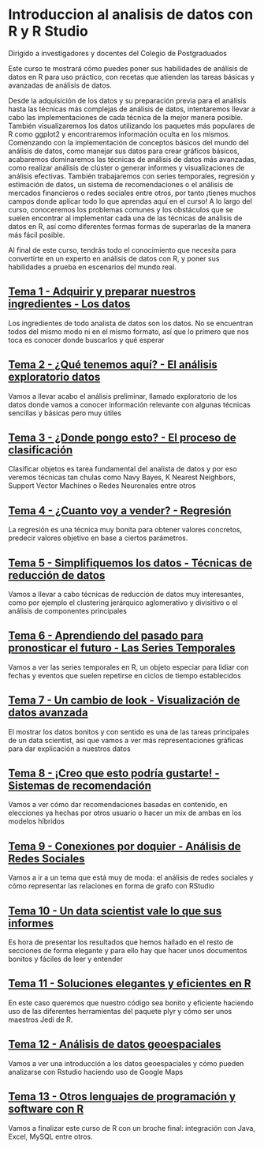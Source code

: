 # Introduccion al analisis de datos con R y R Studio
Dirigido a investigadores y docentes del Colegio de Postgraduados

Este curso te mostrará cómo puedes poner sus habilidades de análisis de datos en R para uso práctico, con recetas que atienden las tareas básicas y avanzadas de análisis de datos. 

Desde la adquisición de los datos y su preparación previa para el análisis hasta las técnicas más complejas de análisis de datos, intentaremos llevar a cabo las implementaciones de cada técnica de la mejor manera posible. 
También visualizaremos los datos utilizando los paquetes más populares de R como ggplot2 y encontraremos información oculta en los mismos. 
Comenzando con la implementación de conceptos básicos del mundo del análisis de datos, como manejar sus datos para crear gráficos básicos, acabaremos dominaremos las técnicas de análisis de datos más avanzadas, como realizar análisis de clúster o generar informes y visualizaciones de análisis efectivas. 
También trabajaremos con series temporales, regresión y estimación de datos, un sistema de recomendaciones o el análisis de mercados financieros o redes sociales entre otros, por tanto ¡tienes muchos campos donde aplicar todo lo que aprendas aquí en el curso!
A lo largo del curso, conoceremos los problemas comunes y los obstáculos que se suelen encontrar al implementar cada una de las técnicas de análisis de datos en R, así como diferentes formas formas de superarlas de la manera más fácil posible.

Al final de este curso, tendrás todo el conocimiento que necesita para convertirte en un experto en análisis de datos con R, y poner sus habilidades a prueba en escenarios del mundo real.


## [Tema 1 - Adquirir y preparar nuestros ingredientes - Los datos](https://github.com/gitpeser/Curso-de-R-y-R-Estudio-para-investigadores/tree/master/scripts/tema1)
Los ingredientes de todo analista de datos son los datos. No se encuentran todos del mismo modo ni en el mismo formato, así que lo primero que nos toca es conocer donde buscarlos y qué esperar

## [Tema 2 - ¿Qué tenemos aquí? - El análisis exploratorio datos](https://github.com/gitpeser/Curso-de-R-y-R-Estudio-para-investigadores/tree/master/scripts/tema2)
Vamos a llevar acabo el análisis preliminar, llamado exploratorio de los datos donde vamos a conocer información relevante con algunas técnicas sencillas y básicas pero muy útiles

## [Tema 3 - ¿Donde pongo esto? - El proceso de clasificación](https://github.com/gitpeser/Curso-de-R-y-R-Estudio-para-investigadores/tree/master/scripts/tema3)
Clasificar objetos es tarea fundamental del analista de datos y por eso veremos técnicas tan chulas como Navy Bayes, K Nearest Neighbors, Support Vector Machines o Redes Neuronales entre otros

## [Tema 4 - ¿Cuanto voy a vender? - Regresión](https://github.com/gitpeser/Curso-de-R-y-R-Estudio-para-investigadores/tree/master/scripts/tema4)
La regresión es una técnica muy bonita para obtener valores concretos, predecir valores objetivo en base a ciertos parámetros.

## [Tema 5 - Simplifiquemos los datos - Técnicas de reducción de datos](https://github.com/gitpeser/Curso-de-R-y-R-Estudio-para-investigadores/tree/master/scripts/tema5)
Vamos a llevar a cabo técnicas de reducción de datos muy interesantes, como por ejemplo el clustering jerárquico aglomerativo y divisitivo o el análisis de componentes principales

## [Tema 6 - Aprendiendo del pasado para pronosticar el futuro - Las Series Temporales](https://github.com/gitpeser/Curso-de-R-y-R-Estudio-para-investigadores/tree/master/scripts/tema6)
Vamos a ver las series temporales en R, un objeto especiar para lidiar con fechas y eventos que suelen repetirse en ciclos de tiempo establecidos

## [Tema 7 - Un cambio de look - Visualización de datos avanzada](https://github.com/gitpeser/Curso-de-R-y-R-Estudio-para-investigadores/tree/master/scripts/tema7)
El mostrar los datos bonitos y con sentido es una de las tareas principales de un data scientist, así que vamos a ver más representaciones gráficas para dar explicación a nuestros datos

## [Tema 8 - ¡Creo que esto podría gustarte! - Sistemas de recomendación](https://github.com/gitpeser/Curso-de-R-y-R-Estudio-para-investigadores/tree/master/scripts/tema8)
Vamos a ver cómo dar recomendaciones basadas en contenido, en elecciones ya hechas por otros usuario o hacer un mix de ambas en los modelos híbridos

## [Tema 9 - Conexiones por doquier - Análisis de Redes Sociales](https://github.com/joanby/gitpeser/Curso-de-R-y-R-Estudio-para-investigadores/master/scripts/tema9)
Vamos a ir a un tema que está muy de moda: el análisis de redes sociales y cómo representar las relaciones en forma de grafo con RStudio

## [Tema 10 - Un data scientist vale lo que sus informes](https://github.com/gitpeser/Curso-de-R-y-R-Estudio-para-investigadores/tree/master/scripts/tema10)
Es hora de presentar los resultados que hemos hallado en el resto de secciones de forma elegante y para ello hay que hacer unos documentos bonitos y fáciles de leer y entender

## [Tema 11 - Soluciones elegantes y eficientes en R](https://github.com/gitpeser/Curso-de-R-y-R-Estudio-para-investigadores/tree/master/scripts/tema11)
En este caso queremos que nuestro código sea bonito y eficiente haciendo uso de las diferentes herramientas del paquete plyr y cómo ser unos maestros Jedi de R.

## [Tema 12 - Análisis de datos geoespaciales](https://github.com/gitpeser/Curso-de-R-y-R-Estudio-para-investigadores/tree/master/scripts/tema12)
Vamos a ver una introducción a los datos geoespaciales y cómo pueden analizarse con Rstudio haciendo uso de Google Maps

## [Tema 13 - Otros lenguajes de programación y software con R](https://github.com/gitpeser/Curso-de-R-y-R-Estudio-para-investigadores/tree/master/scripts/tema13)
Vamos a finalizar este curso de R con un broche final: integración con Java, Excel, MySQL entre otros.
